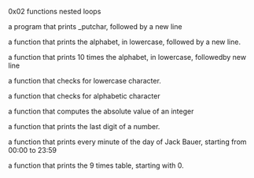 0x02 functions nested loops

a program that prints _putchar, followed by a new line

a function that prints the alphabet, in lowercase, followed by a new line.

a function that prints 10 times the alphabet, in lowercase, followedby new line

a function that checks for lowercase character.

a function that checks for alphabetic character

a function that computes the absolute value of an integer

a function that prints the last digit of a number.

a function that prints every minute of the day of Jack Bauer, starting from 00:00 to 23:59

a function that prints the 9 times table, starting with 0.

